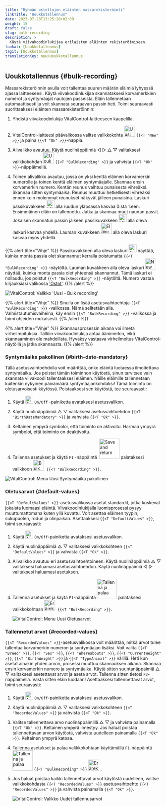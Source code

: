 ```yaml
---
title: "Ryhmän ostettujen eläinten massarekisteröinti"
linkTitle: "Uoukkotallennus"
date: 2023-07-28T13:25:28+02:00
weight: 15
draft: false
slug: bulk-recording
description: >
  Käytä viivakoodinlukijaa erilaisten eläinten rekisteröimiseen.
luokat: [Uoukkotallennus]
tagit: [Uoukkotallennus]
translationKey: new/Uoukkotallennus
---
```

## Uoukkotallennus {#bulk-recording}

Massarekisteröinnin avulla voit tallentaa suuren määrän eläimiä lyhyessä ajassa laitteeseesi. Käytä viivakoodinlukijaa skannataksesi korvamerkkien numerot ja syntymäajat nautojen passeista. Eläin tallennetaan automaattisesti ja voit skannata seuraavan passin heti. Toimi seuraavasti suorittaaksesi eläinten massarekisteröinnin:

1. Yhdistä viivakoodinlukija VitalControl-laitteeseen kaapelilla.

2. VitalControl-laitteesi päävalikossa valitse valikkokohta <img src="/icons/main/new-animal.svg" width="35" align="bottom" alt="Uusi eläin" /> `{{<T "New" >}}` ja paina `{{<T "Ok" >}}`-nappia.

3. Alivalikko avautuu. Käytä nuolinäppäimiä ◁ ▷ △ ▽ valitaksesi valikkokohdan <img src="/icons/main/barcode-scan.svg" width="35" align="bottom" alt="Uoukkotallennus" /> `{{<T "BulkRecording" >}}` ja vahvista `{{<T "Ok" >}}`-näppäimellä.

4. Toinen alivalikko avautuu, jossa on yksi kenttä eläimen korvamerkin numerolle ja toinen kenttä eläimen syntymäajalle. Skannaa ensin korvamerkin numero. Kentän reunus vaihtuu punaisesta vihreäksi. Skannaa sitten syntymäaika. Reunus muuttuu hetkellisesti vihreäksi ennen kuin molemmat reunukset näkyvät jälleen punaisina. Laskuri passikuvakkeen <img src="/icons/header/animal-passports.svg" width="25" align="bottom" alt="Eläinpassit" title="Eläinpassit" /> alla ruudun yläosassa kasvaa 0:sta 1:een. Ensimmäinen eläin on tallennettu. Jatka ja skannaa muut naudan passit. Jokaisen skannatun passin jälkeen passikuvakkeen <img src="/icons/header/animal-passports.svg" width="25" align="bottom" alt="Eläinpassit" title="Eläinpassit" /> alla oleva laskuri kasvaa yhdellä. Lauman kuvakkeen <img src="/icons/header/group.svg" width="35" align="bottom" alt="Eläinryhmä"  title="Eläinryhmä" /> alla oleva laskuri kasvaa myös yhdellä.

{{% alert title="Vihje" %}}
Passikuvakkeen alla oleva laskuri <img src="/icons/header/animal-passports.svg" width="25" align="bottom" alt="Animal passports" title="Animal passports" /> näyttää, kuinka monta passia olet skannannut kerralla poistumatta `{{<T "BulkRecording" >}}` -näytöltä. Lauman kuvakkeen alla oleva laskuri <img src="/icons/header/group.svg" width="35" align="bottom" alt="New animal" /> näyttää, kuinka monta passia olet yhteensä skannannut. Tämä laskuri ei nollaudu, jos poistut `{{<T "BulkRecording" >}}` -näytöltä. Numero vastaa kirjauksiasi valikossa ['Ostot'](../new-on-farm/purchased-animals/).
{{% /alert %}}

   ![VitalControl: Valikko 'Uusi - Bulk recording'](../images/bulk-recording.png "Bulk recording")

{{% alert title="Vihje" %}}
Sinulla on lisää asetusvaihtoehtoja `{{<T "BulkRecording" >}}` -valikossa. Nämä selitetään alla. Valmistautumisvaiheina, käy ensin `{{<T "BulkRecording" >}}` -valikossa ja toimi ohjeiden mukaisesti.
{{% /alert %}}

{{% alert title="Vihje" %}}
Skannausprosessin aikana voi ilmetä virheilmoituksia. Tällöin viivakoodinlukija antaa äänimerkin, eikä skannaaminen ole mahdollista. Hyväksy vastaava virheilmoitus VitalControl-näytöllä ja jatka skannausta.
{{% /alert %}}

### Syntymäaika pakollinen {#birth-date-mandatory}

Tällä asetusvaihtoehdolla voit määrittää, onko eläintä luotaessa ilmoitettava syntymäaika. Jos poistat tämän toiminnon käytöstä, sinun tarvitsee vain skannata viivakoodi tallentaaksesi eläimen. Näille eläimille tallennetaan kuitenkin nykyinen päivämäärä syntymäajankohdaksi! Tämä toiminto on oletusarvoisesti käytössä. Poistaaksesi sen käytöstä, tee seuraavasti:

1. Käytä <img src="/icons/gear.svg" width="25" align="bottom" alt="Settings menu" /> `On/Off` -painiketta avataksesi asetusvalikon.

2. Käytä nuolinäppäimiä △ ▽ valitaksesi asetusvaihtoehdon `{{<T "BirthDateMandatory" >}}` ja vahvista `{{<T "Ok" >}}`.

3. Keltainen ympyrä symboloi, että toiminto on aktivoitu. Harmaa ympyrä symboloi, että toiminto on deaktivoitu.

4. Tallenna asetukset ja käytä `F1` -näppäintä &nbsp;<img src="/icons/footer/save_exit.svg" width="65" align="bottom" alt="Save and return" /> palataksesi valikkoon <img src="/icons/main/barcode-scan.svg" width="35" align="bottom" alt="Bulk recording" />&nbsp; `{{<T "BulkRecording" >}}`.

![VitalControl: Menu Uusi Syntymäaika pakollinen](../images/birthdate.png "Syntymäaika pakollinen")

### Oletusarvot {#default-values}

`{{<T "DefaultValues" >}}`-asetusvalikossa asetat standardit, jotka koskevat jokaista luomaasi eläintä. Viivakoodinlukijalla luomisprosessi pysyy muuttumattomana kuten yllä kuvattu. Voit asettaa eläimen tyypin, sukupuolen, rodun ja olinpaikan. Asettaaksesi `{{<T "DefaultValues" >}}`, toimi seuraavasti:

1. Käytä <img src="/icons/gear.svg" width="25" align="bottom" alt="Asetusvalikko" /> `On/Off`-painiketta avataksesi asetusvalikon.

2. Käytä nuolinäppäimiä △ ▽ valitaksesi valikkokohteen `{{<T "DefaultValues" >}}` ja vahvista `{{<T "Ok" >}}`.

3. Alivalikko avautuu eri asetusvaihtoehtoineen. Käytä nuolinäppäimiä △ ▽ valitaksesi haluamasi asetusvaihtoehdon. Käytä nuolinäppäimiä ◁ ▷ valitaksesi haluamasi asetuksen.

4. Tallenna asetukset ja käytä `F1`-näppäintä&nbsp;<img src="/icons/footer/save_exit.svg" width="65" align="bottom" alt="Tallenna ja palaa" /> palataksesi valikkokohtaan <img src="/icons/main/barcode-scan.svg" width="35" align="bottom" alt="Erärekisteröinti" />&nbsp; `{{<T "BulkRecording" >}}`.

   ![VitalControl: Menu Uusi Oletusarvot](../images/defaultvalues.png "Oletusarvot")

### Tallennetut arvot {#recorded-values}

`{{<T "RecordedValues" >}}`-asetusvalikossa voit määrittää, mitkä arvot tulee tallentaa korvamerkin numeron ja syntymäajan lisäksi. Voit valita `{{<T "Breed" >}}`, `{{<T "Sex" >}}`, `{{<T "Whereabouts" >}}`, `{{<T "CurrentWeight" >}}`, `{{<T "BirthWeight" >}}` ja `{{<T "TypeAnimal" >}}` välillä. Heti kun asetat ainakin yhden arvon, prosessi muuttuu skannauksen aikana. Skannaa ensin korvamerkin numero ja syntymäaika. Käytä sitten suuntanäppäimiä △ ▽ valitaksesi asetettavat arvot ja aseta arvot. Tallenna sitten tietosi `F3`-näppäimellä. Vasta sitten eläin luodaan! Asettaaksesi tallennettavat arvot, toimi seuraavasti:

1. Käytä <img src="/icons/gear.svg" width="25" align="bottom" alt="Asetusvalikko" /> `On/Off`-painiketta avataksesi asetusvalikon.

2. Käytä nuolinäppäimiä △ ▽ valitaksesi valikkokohteen `{{<T "RecordedValues" >}}` ja vahvista `{{<T "Ok" >}}`.

3. Valitse tallennettava arvo nuolinäppäimillä △ ▽ ja vahvista painamalla `{{<T "Ok" >}}`. Keltainen ympyrä ilmestyy. Jos haluat poistaa tallennettavan arvon käytöstä, vahvista uudelleen painamalla `{{<T "Ok" >}}`. Keltainen ympyrä katoaa.

4. Tallenna asetukset ja palaa valikkokohtaan käyttämällä `F1`-näppäintä &nbsp;<img src="/icons/footer/save_exit.svg" width="65" align="bottom" alt="Tallenna ja palaa" /> `{{<T "BulkRecording" >}}` <img src="/icons/main/barcode-scan.svg" width="35" align="bottom" alt="Erärekisteröinti" />&nbsp;.

5. Jos haluat poistaa kaikki tallennettavat arvot käytöstä uudelleen, valitse valikkokohdasta `{{<T "RecordedValues" >}}` asetusvaihtoehto `{{<T "RecordedValues" >}}` ja vahvista painamalla `{{<T "Ok" >}}`.

   ![VitalControl: Valikko Uudet tallennusarvot](../images/recordvalues.png "Tallenna arvot")
